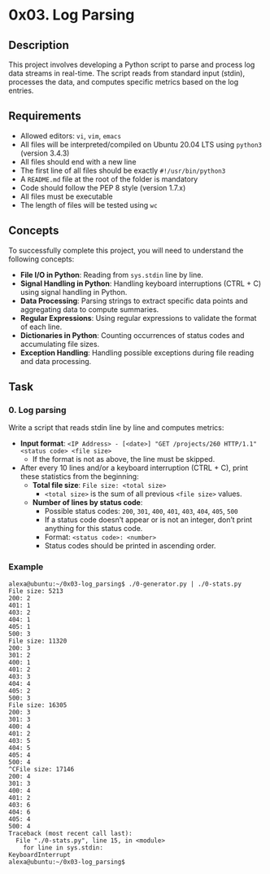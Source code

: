 # 0x03. Log Parsing

## Description

This project involves developing a Python script to parse and process log data streams in real-time. The script reads from standard input (stdin), processes the data, and computes specific metrics based on the log entries.

## Requirements

- Allowed editors: `vi`, `vim`, `emacs`
- All files will be interpreted/compiled on Ubuntu 20.04 LTS using `python3` (version 3.4.3)
- All files should end with a new line
- The first line of all files should be exactly `#!/usr/bin/python3`
- A `README.md` file at the root of the folder is mandatory
- Code should follow the PEP 8 style (version 1.7.x)
- All files must be executable
- The length of files will be tested using `wc`

## Concepts

To successfully complete this project, you will need to understand the following concepts:

- **File I/O in Python**: Reading from `sys.stdin` line by line.
- **Signal Handling in Python**: Handling keyboard interruptions (CTRL + C) using signal handling in Python.
- **Data Processing**: Parsing strings to extract specific data points and aggregating data to compute summaries.
- **Regular Expressions**: Using regular expressions to validate the format of each line.
- **Dictionaries in Python**: Counting occurrences of status codes and accumulating file sizes.
- **Exception Handling**: Handling possible exceptions during file reading and data processing.

## Task

### 0. Log parsing

Write a script that reads stdin line by line and computes metrics:

- **Input format**: `<IP Address> - [<date>] "GET /projects/260 HTTP/1.1" <status code> <file size>`
  - If the format is not as above, the line must be skipped.
- After every 10 lines and/or a keyboard interruption (CTRL + C), print these statistics from the beginning:
  - **Total file size**: `File size: <total size>`
    - `<total size>` is the sum of all previous `<file size>` values.
  - **Number of lines by status code**:
    - Possible status codes: `200`, `301`, `400`, `401`, `403`, `404`, `405`, `500`
    - If a status code doesn’t appear or is not an integer, don’t print anything for this status code.
    - Format: `<status code>: <number>`
    - Status codes should be printed in ascending order.

### Example

```shell
alexa@ubuntu:~/0x03-log_parsing$ ./0-generator.py | ./0-stats.py 
File size: 5213
200: 2
401: 1
403: 2
404: 1
405: 1
500: 3
File size: 11320
200: 3
301: 2
400: 1
401: 2
403: 3
404: 4
405: 2
500: 3
File size: 16305
200: 3
301: 3
400: 4
401: 2
403: 5
404: 5
405: 4
500: 4
^CFile size: 17146
200: 4
301: 3
400: 4
401: 2
403: 6
404: 6
405: 4
500: 4
Traceback (most recent call last):
  File "./0-stats.py", line 15, in <module>
    for line in sys.stdin:
KeyboardInterrupt
alexa@ubuntu:~/0x03-log_parsing$ 
